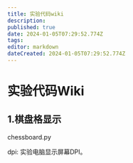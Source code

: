 ```yaml
---
title: 实验代码wiki
description: 
published: true
date: 2024-01-05T07:29:52.774Z
tags: 
editor: markdown
dateCreated: 2024-01-05T07:29:52.774Z
---
```


# 实验代码Wiki

## 1.棋盘格显示

chessboard.py


dpi: 实验电脑显示屏幕DPI。
